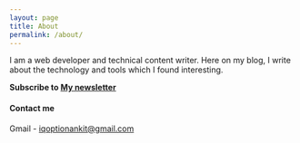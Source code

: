 ```yaml
---
layout: page
title: About
permalink: /about/
---
```


I am a web developer and technical content writer.  Here on my blog, I write about the technology and tools which I found interesting.


**Subscribe to [My newsletter](https://techabc.substack.com)** 


#### Contact me

Gmail - [iqoptionankit@gmail.com](mailto:iqoptionankit@gmail.com)
